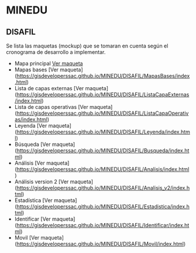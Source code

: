 # MINEDU

## DISAFIL
  Se lista las maquetas (mockup) que se tomaran en cuenta según el cronograma de desarrollo a implementar.
  
- Mapa principal [Ver maqueta](https://gisdeveloperssac.github.io/MINEDU/DISAFIL/Principal/index.html)
- Mapas bases [Ver maqueta] (https://gisdeveloperssac.github.io/MINEDU/DISAFIL/MapasBases/index.html)
- Lista de capas externas [Ver maqueta] (https://gisdeveloperssac.github.io/MINEDU/DISAFIL/ListaCapaExternas/index.html)
- Lista de capas operativas [Ver maqueta] (https://gisdeveloperssac.github.io/MINEDU/DISAFIL/ListaCapaOperativas/index.html)
- Leyenda [Ver maqueta] (https://gisdeveloperssac.github.io/MINEDU/DISAFIL/Leyenda/index.html)
- Búsqueda [Ver maqueta] (https://gisdeveloperssac.github.io/MINEDU/DISAFIL/Busqueda/index.html)
- Análisis [Ver maqueta] (https://gisdeveloperssac.github.io/MINEDU/DISAFIL/Analisis/index.html)
- Análisis version 2 [Ver maqueta] (https://gisdeveloperssac.github.io/MINEDU/DISAFIL/Analisis_v2/index.html)
- Estadística [Ver maqueta] (https://gisdeveloperssac.github.io/MINEDU/DISAFIL/Estadistica/index.html)
- Identificar [Ver maqueta] (https://gisdeveloperssac.github.io/MINEDU/DISAFIL/Identificar/index.html)
- Movil [Ver maqueta] (https://gisdeveloperssac.github.io/MINEDU/DISAFIL/Movil/index.html)
